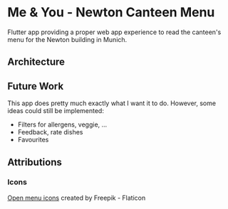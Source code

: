 # Me & You - Newton Canteen Menu

Flutter app providing a proper web app experience to read the canteen's menu for the Newton building in Munich.

## Architecture

## Future Work

This app does pretty much exactly what I want it to do.
However, some ideas could still be implemented:

- Filters for allergens, veggie, ...
- Feedback, rate dishes
- Favourites

## Attributions

### Icons

[Open menu icons]("https://www.flaticon.com/free-icons/open-menu) created by Freepik - Flaticon
